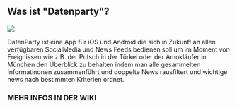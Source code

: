 ## Was ist "Datenparty"?
![](https://jhbadge.de/?type=started-at&evt=ber&year=2016)

DatenParty ist eine App für iOS und Android die sich in Zukunft an allen verfügbaren SocialMedia und News Feeds bedienen soll um im Moment von Ereignissen wie z.B. der Putsch in der Türkei oder der Amokläufer in München den Überblick zu behalten indem man alle gesammelten Informatinonen zusammenführt und doppelte News rausfiltert und wichtige news nach bestimmten Kriterien ordnet.

### MEHR INFOS IN DER WIKI
